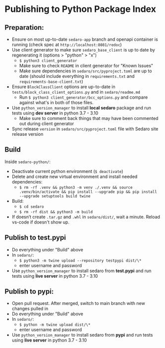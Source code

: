 # Publishing to Python Package Index

## Preparation:

- Ensure on most up-to-date `sedaro-app` branch and openapi container is running (check spec at `http://localhost:8081/redoc`)
- Use client generator to make sure `sedaro_base_client` is up to date by regenerating it (options > "python" > "x")
  - `$ python3 client_generator`
  - Make sure to check `README` in client generator for "Known Issues"
  - Make sure dependencies in `sedaro/src/pyproject.toml` are up to date (should include everything in `requirements.txt` and `requirements-base-client.txt`)
- Ensure `BlockClassClient` options are up-to-date in `tests/block_class_client_options.py` and in `sedaro/readme.md`
  - Run `$ python3 client_generator/bcc_options.py` and compare against what's in both of those files.
- Use `python_version_manager` to install **local sedaro** package and run tests using **dev server** in python 3.7 - 3.10
  - Make sure to comment back things that may have been commented out during client generator
- Sync release `version` in `sedaro/src/pyproject.toml` file with Sedaro site release version

## Build

Inside `sedaro-python/`:

- Deactivate current python environment (`$ deactivate`)
- Delete and create new virtual environment and install needed dependencies:
  - `$ rm -rf .venv && python3 -m venv ./.venv && source .venv/bin/activate && pip install --upgrade pip && pip install --upgrade setuptools build twine`
- Build:
  - `$ cd sedaro`
  - `$ rm -rf dist && python3 -m build`
- If doesn’t create `.tar.gz` and `.whl` in `sedaro/dist/`, wait a minute. Reload vs-code if doesn't show up.

## Publish to test.pypi

- Do everything under "Build" above
- In `sedaro/`:
  - `$ python3 -m twine upload --repository testpypi dist/\*`
  - enter username and password
- Use `python_version_manager` to install sedaro from **test.pypi** and run tests using **live server** in python 3.7 - 3.10

## Publish to pypi:

- Open pull request. After merged, switch to main branch with new changes pulled in
- Do everything under "Build" above
- In `sedaro/`:
  - `$ python -m twine upload dist/\*`
  - enter username and password
- Use `python_version_manager` to install sedaro from **pypi** and run tests using **live server** in python 3.7 - 3.10
